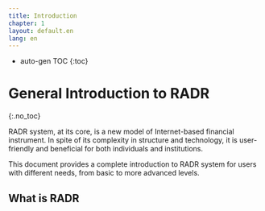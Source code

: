 ```yaml
---
title: Introduction
chapter: 1
layout: default.en
lang: en
---
```


* auto-gen TOC
{:toc}

# General Introduction to RADR
{:.no_toc}

RADR system, at its core, is a new model of Internet-based financial instrument. In spite of its complexity in structure and technology, it is user-friendly and beneficial for both individuals and institutions.

This document provides a complete introduction to RADR system for users with different needs, from basic to more advanced levels.

## What is RADR
